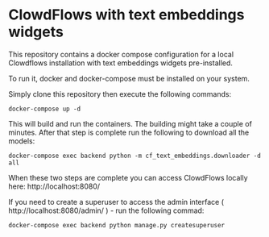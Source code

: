 # ClowdFlows with text embeddings widgets

This repository contains a docker compose configuration for a local Clowdflows installation with text embeddings widgets pre-installed.

To run it, docker and docker-compose must be installed on your system.

Simply clone this repository then execute the following commands:

```shell script
docker-compose up -d
```

This will build and run the containers. The building might take a couple of minutes. After that step is complete run the following to download all the models:

```shell script
docker-compose exec backend python -m cf_text_embeddings.downloader -d all
``` 

When these two steps are complete you can access ClowdFlows locally here: http://localhost:8080/

If you need to create a superuser to access the admin interface ( http://localhost:8080/admin/ ) - run the following commad:

```shell script
docker-compose exec backend python manage.py createsuperuser
```